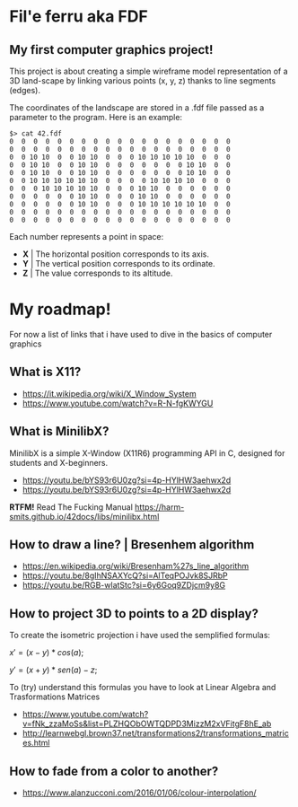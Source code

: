 # Fil'e ferru aka FDF
## My first computer graphics project!

This project is about creating a simple wireframe model representation of a 3D land-scape by linking various points (x, y, z) thanks to line segments (edges).

The coordinates of the landscape are stored in a .fdf file passed as a parameter to the program. Here is an example:
```
$> cat 42.fdf
0  0  0  0  0  0  0  0  0  0  0  0  0  0  0  0  0  0  0
0  0  0  0  0  0  0  0  0  0  0  0  0  0  0  0  0  0  0
0  0 10 10  0  0 10 10  0  0  0 10 10 10 10 10  0  0  0
0  0 10 10  0  0 10 10  0  0  0  0  0  0  0 10 10  0  0
0  0 10 10  0  0 10 10  0  0  0  0  0  0  0 10 10  0  0
0  0 10 10 10 10 10 10  0  0  0  0 10 10 10 10  0  0  0
0  0  0 10 10 10 10 10  0  0  0 10 10  0  0  0  0  0  0
0  0  0  0  0  0 10 10  0  0  0 10 10  0  0  0  0  0  0
0  0  0  0  0  0 10 10  0  0  0 10 10 10 10 10 10  0  0
0  0  0  0  0  0  0  0  0  0  0  0  0  0  0  0  0  0  0
0  0  0  0  0  0  0  0  0  0  0  0  0  0  0  0  0  0  0
```
Each number represents a point in space:
- **X** | The horizontal position corresponds to its axis.
- **Y** | The vertical position corresponds to its ordinate.
- **Z** | The value corresponds to its altitude.

# My roadmap!

For now a list of links that i have used to dive in the basics of computer graphics

## What is X11?

- https://it.wikipedia.org/wiki/X_Window_System
- https://www.youtube.com/watch?v=R-N-fgKWYGU

## What is MinilibX?
MinilibX is a simple X-Window (X11R6) programming API in C, designed for students and X-beginners.

- https://youtu.be/bYS93r6U0zg?si=4p-HYlHW3aehwx2d
- https://youtu.be/bYS93r6U0zg?si=4p-HYlHW3aehwx2d

**RTFM!** Read The Fucking Manual
https://harm-smits.github.io/42docs/libs/minilibx.html

## How to draw a line? | Bresenhem algorithm

- https://en.wikipedia.org/wiki/Bresenham%27s_line_algorithm
- https://youtu.be/8gIhNSAXYcQ?si=AlTeqPOJvk8SJRbP
- https://youtu.be/RGB-wlatStc?si=6y6Goq9ZDjcm9y8G

## How to project 3D to points to a 2D display?
To create the isometric projection i have used the semplified formulas:
  
$x′ = (x - y) * cos(a);$
  
$y' = (x + y) * sen(a) - z;$

To (try) understand this formulas you have to look at Linear Algebra and Trasformations Matrices
- https://www.youtube.com/watch?v=fNk_zzaMoSs&list=PLZHQObOWTQDPD3MizzM2xVFitgF8hE_ab
- http://learnwebgl.brown37.net/transformations2/transformations_matrices.html

## How to fade from a color to another?
- https://www.alanzucconi.com/2016/01/06/colour-interpolation/
